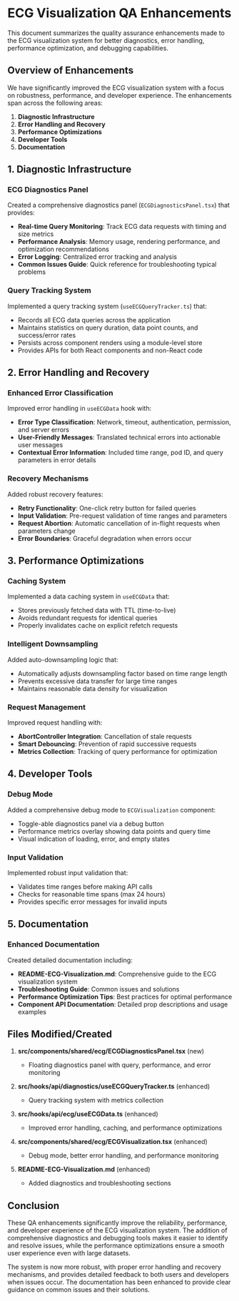 # ECG Visualization QA Enhancements

This document summarizes the quality assurance enhancements made to the ECG visualization system for better diagnostics, error handling, performance optimization, and debugging capabilities.

## Overview of Enhancements

We have significantly improved the ECG visualization system with a focus on robustness, performance, and developer experience. The enhancements span across the following areas:

1. **Diagnostic Infrastructure**
2. **Error Handling and Recovery**
3. **Performance Optimizations**
4. **Developer Tools**
5. **Documentation**

## 1. Diagnostic Infrastructure

### ECG Diagnostics Panel

Created a comprehensive diagnostics panel (`ECGDiagnosticsPanel.tsx`) that provides:

- **Real-time Query Monitoring**: Track ECG data requests with timing and size metrics
- **Performance Analysis**: Memory usage, rendering performance, and optimization recommendations
- **Error Logging**: Centralized error tracking and analysis
- **Common Issues Guide**: Quick reference for troubleshooting typical problems

### Query Tracking System

Implemented a query tracking system (`useECGQueryTracker.ts`) that:

- Records all ECG data queries across the application
- Maintains statistics on query duration, data point counts, and success/error rates
- Persists across component renders using a module-level store
- Provides APIs for both React components and non-React code

## 2. Error Handling and Recovery

### Enhanced Error Classification

Improved error handling in `useECGData` hook with:

- **Error Type Classification**: Network, timeout, authentication, permission, and server errors
- **User-Friendly Messages**: Translated technical errors into actionable user messages
- **Contextual Error Information**: Included time range, pod ID, and query parameters in error details

### Recovery Mechanisms

Added robust recovery features:

- **Retry Functionality**: One-click retry button for failed queries
- **Input Validation**: Pre-request validation of time ranges and parameters
- **Request Abortion**: Automatic cancellation of in-flight requests when parameters change
- **Error Boundaries**: Graceful degradation when errors occur

## 3. Performance Optimizations

### Caching System

Implemented a data caching system in `useECGData` that:

- Stores previously fetched data with TTL (time-to-live)
- Avoids redundant requests for identical queries
- Properly invalidates cache on explicit refetch requests

### Intelligent Downsampling

Added auto-downsampling logic that:

- Automatically adjusts downsampling factor based on time range length
- Prevents excessive data transfer for large time ranges
- Maintains reasonable data density for visualization

### Request Management

Improved request handling with:

- **AbortController Integration**: Cancellation of stale requests
- **Smart Debouncing**: Prevention of rapid successive requests
- **Metrics Collection**: Tracking of query performance for optimization

## 4. Developer Tools

### Debug Mode

Added a comprehensive debug mode to `ECGVisualization` component:

- Toggle-able diagnostics panel via a debug button
- Performance metrics overlay showing data points and query time
- Visual indication of loading, error, and empty states

### Input Validation

Implemented robust input validation that:

- Validates time ranges before making API calls
- Checks for reasonable time spans (max 24 hours)
- Provides specific error messages for invalid inputs

## 5. Documentation

### Enhanced Documentation

Created detailed documentation including:

- **README-ECG-Visualization.md**: Comprehensive guide to the ECG visualization system
- **Troubleshooting Guide**: Common issues and solutions
- **Performance Optimization Tips**: Best practices for optimal performance
- **Component API Documentation**: Detailed prop descriptions and usage examples

## Files Modified/Created

1. **src/components/shared/ecg/ECGDiagnosticsPanel.tsx** (new)
   - Floating diagnostics panel with query, performance, and error monitoring

2. **src/hooks/api/diagnostics/useECGQueryTracker.ts** (enhanced)
   - Query tracking system with metrics collection

3. **src/hooks/api/ecg/useECGData.ts** (enhanced)
   - Improved error handling, caching, and performance optimizations

4. **src/components/shared/ecg/ECGVisualization.tsx** (enhanced)
   - Debug mode, better error handling, and performance monitoring

5. **README-ECG-Visualization.md** (enhanced)
   - Added diagnostics and troubleshooting sections

## Conclusion

These QA enhancements significantly improve the reliability, performance, and developer experience of the ECG visualization system. The addition of comprehensive diagnostics and debugging tools makes it easier to identify and resolve issues, while the performance optimizations ensure a smooth user experience even with large datasets.

The system is now more robust, with proper error handling and recovery mechanisms, and provides detailed feedback to both users and developers when issues occur. The documentation has been enhanced to provide clear guidance on common issues and their solutions. 